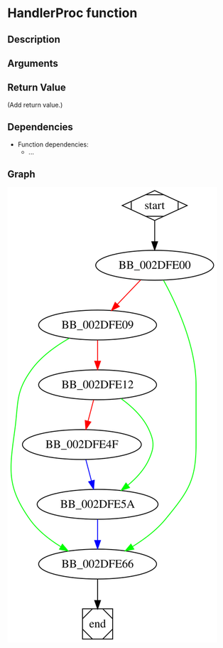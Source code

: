 # HandlerProc function

## Description


## Arguments


## Return Value

(Add return value.)

## Dependencies

* Function dependencies:
  * ...

## Graph

![HandlerProc Graph](../svg/HandlerProc.svg "HandlerProc Graph")

